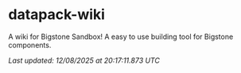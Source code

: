 # datapack-wiki
A wiki for Bigstone Sandbox! A easy to use building tool for Bigstone components.

_Last updated: 12/08/2025 at 20:17:11.873 UTC_
